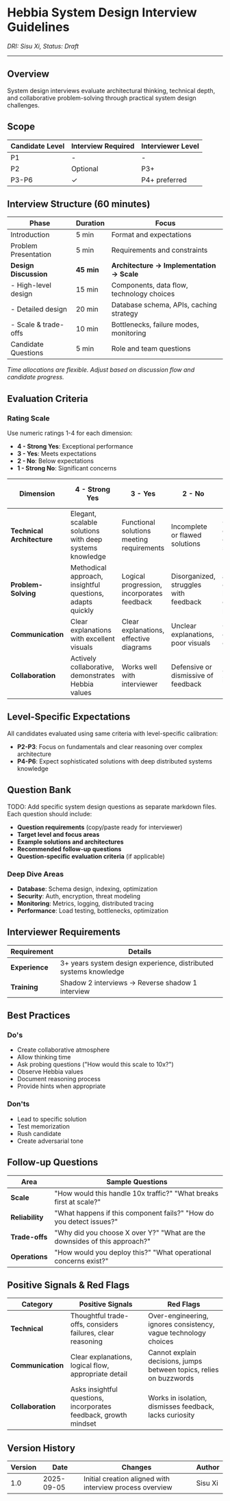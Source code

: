# Hebbia System Design Interview Guidelines

*DRI: Sisu Xi, Status: Draft*

---

## Overview

System design interviews evaluate architectural thinking, technical depth, and collaborative problem-solving through practical system design challenges.

## Scope

| Candidate Level | Interview Required | Interviewer Level |
|---|---|---|
| P1 | - | - |
| P2 | Optional | P3+ |
| P3-P6 | ✓ | P4+ preferred |

## Interview Structure (60 minutes)

| Phase | Duration | Focus |
|---|---|---|
| Introduction | 5 min | Format and expectations |
| Problem Presentation | 5 min | Requirements and constraints |
| **Design Discussion** | **45 min** | **Architecture → Implementation → Scale** |
| - High-level design | 15 min | Components, data flow, technology choices |
| - Detailed design | 20 min | Database schema, APIs, caching strategy |
| - Scale & trade-offs | 10 min | Bottlenecks, failure modes, monitoring |
| Candidate Questions | 5 min | Role and team questions |

*Time allocations are flexible. Adjust based on discussion flow and candidate progress.*

## Evaluation Criteria

### Rating Scale

Use numeric ratings 1-4 for each dimension:
- **4 - Strong Yes**: Exceptional performance
- **3 - Yes**: Meets expectations
- **2 - No**: Below expectations
- **1 - Strong No**: Significant concerns

| Dimension | 4 - Strong Yes | 3 - Yes | 2 - No | 1 - Strong No |
|---|---|---|---|---|
| **Technical Architecture** | Elegant, scalable solutions with deep systems knowledge | Functional solutions meeting requirements | Incomplete or flawed solutions | Cannot design coherent solution |
| **Problem-Solving** | Methodical approach, insightful questions, adapts quickly | Logical progression, incorporates feedback | Disorganized, struggles with feedback | Random approach, cannot break down problems |
| **Communication** | Clear explanations with excellent visuals | Clear explanations, effective diagrams | Unclear explanations, poor visuals | Cannot explain concepts |
| **Collaboration** | Actively collaborative, demonstrates Hebbia values | Works well with interviewer | Defensive or dismissive of feedback | Closed to input |

## Level-Specific Expectations

All candidates evaluated using same criteria with level-specific calibration:

- **P2-P3**: Focus on fundamentals and clear reasoning over complex architecture
- **P4-P6**: Expect sophisticated solutions with deep distributed systems knowledge

## Question Bank

TODO: Add specific system design questions as separate markdown files. Each question should include:

- **Question requirements** (copy/paste ready for interviewer)
- **Target level and focus areas**
- **Example solutions and architectures**
- **Recommended follow-up questions**
- **Question-specific evaluation criteria** (if applicable)

### Deep Dive Areas
- **Database**: Schema design, indexing, optimization
- **Security**: Auth, encryption, threat modeling
- **Monitoring**: Metrics, logging, distributed tracing
- **Performance**: Load testing, bottlenecks, optimization

## Interviewer Requirements

| Requirement | Details |
|---|---|
| **Experience** | 3+ years system design experience, distributed systems knowledge |
| **Training** | Shadow 2 interviews → Reverse shadow 1 interview |

## Best Practices

### Do's
- Create collaborative atmosphere
- Allow thinking time
- Ask probing questions ("How would this scale to 10x?")
- Observe Hebbia values
- Document reasoning process
- Provide hints when appropriate

### Don'ts
- Lead to specific solution
- Test memorization
- Rush candidate
- Create adversarial tone

## Follow-up Questions

| Area | Sample Questions |
|---|---|
| **Scale** | "How would this handle 10x traffic?" "What breaks first at scale?" |
| **Reliability** | "What happens if this component fails?" "How do you detect issues?" |
| **Trade-offs** | "Why did you choose X over Y?" "What are the downsides of this approach?" |
| **Operations** | "How would you deploy this?" "What operational concerns exist?" |

## Positive Signals & Red Flags

| Category | Positive Signals | Red Flags |
|---|---|---|
| **Technical** | Thoughtful trade-offs, considers failures, clear reasoning | Over-engineering, ignores consistency, vague technology choices |
| **Communication** | Clear explanations, logical flow, appropriate detail | Cannot explain decisions, jumps between topics, relies on buzzwords |
| **Collaboration** | Asks insightful questions, incorporates feedback, growth mindset | Works in isolation, dismisses feedback, lacks curiosity |

## Version History

| Version | Date | Changes | Author |
|---------|------|---------|---------|
| 1.0 | 2025-09-05 | Initial creation aligned with interview process overview | Sisu Xi |
